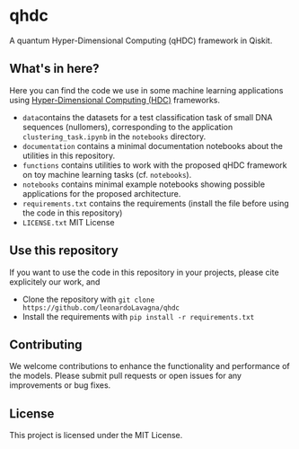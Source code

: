 # qhdc
A quantum Hyper-Dimensional Computing (qHDC) framework in Qiskit.

## What's in here?
Here you can find the code we use in some machine learning applications using [Hyper-Dimensional Computing (HDC)](https://en.wikipedia.org/wiki/Hyperdimensional_computing) frameworks.
* `data`contains the datasets for a test classification task of small DNA sequences (nullomers), corresponding to the application `clustering_task.ipynb` in the `notebooks` directory.
* `documentation` contains a minimal documentation notebooks about the utilities in this repository.
* `functions` contains utilities to work with the proposed qHDC framework on toy machine learning tasks (cf. `notebooks`).
* `notebooks` contains minimal example notebooks showing possible applications for the proposed architecture.
* `requirements.txt` contains the requirements (install the file before using the code in this repository)
* `LICENSE.txt` MIT License

## Use this repository
If you want to use the code in this repository in your projects, please cite explicitely our work, and
* Clone the repository with `git clone https://github.com/leonardoLavagna/qhdc`
* Install the requirements with `pip install -r requirements.txt`

## Contributing
We welcome contributions to enhance the functionality and performance of the models. Please submit pull requests or open issues for any improvements or bug fixes.

## License
This project is licensed under the MIT License.

